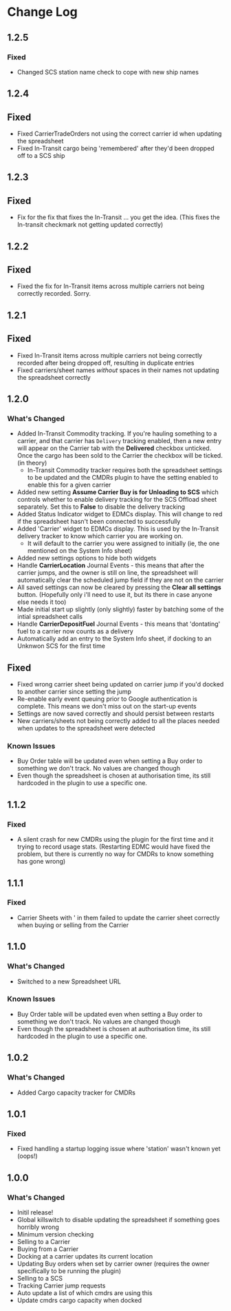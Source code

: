 # Change Log

## 1.2.5

### Fixed
* Changed SCS station name check to cope with new ship names

## 1.2.4

## Fixed
* Fixed CarrierTradeOrders not using the correct carrier id when updating the spreadsheet
* Fixed In-Transit cargo being 'remembered' after they'd been dropped off to a SCS ship

## 1.2.3

## Fixed
* Fix for the fix that fixes the In-Transit ... you get the idea. (This fixes the In-transit checkmark not getting updated correctly)

## 1.2.2

## Fixed
* Fixed the fix for In-Transit items across multiple carriers not being correctly recorded. Sorry.

## 1.2.1

## Fixed
* Fixed In-Transit items across multiple carriers not being correctly recorded after being dropped off, resulting in duplicate entries
* Fixed carriers/sheet names _without_ spaces in their names not updating the spreadsheet correctly

## 1.2.0

### What's Changed
* Added In-Transit Commodity tracking. If you're hauling something to a carrier, and that carrier has `Delivery` tracking enabled, then a new entry will appear on the Carrier tab with the **Delivered** checkbox unticked. Once the cargo has been sold to the Carrier the checkbox will be ticked. (in theory)
  * In-Transit Commodity tracker requires both the spreadsheet settings to be updated and the CMDRs plugin to have the setting enabled to enable this for a given carrier
* Added new setting **Assume Carrier Buy is for Unloading to SCS** which controls whether to enable delivery tracking for the SCS Offload sheet separately. Set this to **False** to disable the delivery tracking
* Added Status Indicator widget to EDMCs display. This will change to red if the spreadsheet hasn't been connected to successfully
* Added 'Carrier' widget to EDMCs display. This is used by the In-Transit delivery tracker to know which carrier you are working on.
  * It will default to the carrier you were assigned to initially (ie, the one mentioned on the System Info sheet)
* Added new settings options to hide both widgets
* Handle **CarrierLocation** Journal Events - this means that after the carrier jumps, and the owner is still on line, the spreadsheet will automatically clear the scheduled jump field if they are not on the carrier
* All saved settings can now be cleared by pressing the **Clear all settings** button. (Hopefully only i'll need to use it, but its there in case anyone else needs it too)
* Made initial start up slightly (only slightly) faster by batching some of the intial spreadsheet calls
* Handle **CarrierDepositFuel** Journal Events - this means that 'dontating' fuel to a carrier now counts as a delivery
* Automatically add an entry to the System Info sheet, if docking to an Unknwon SCS for the first time

## Fixed
* Fixed wrong carrier sheet being updated on carrier jump if you'd docked to another carrier since setting the jump
* Re-enable early event queuing prior to Google authentication is complete. This means we don't miss out on the start-up events
* Settings are now saved correctly and should persist between restarts
* New carriers/sheets not being correctly added to all the places needed when updates to the spreadsheet were detected

### Known Issues
* Buy Order table will be updated even when setting a Buy order to something we don't track. No values are changed though
* Even though the spreadsheet is chosen at authorisation time, its still hardcoded in the plugin to use a specific one.

## 1.1.2

### Fixed
* A silent crash for new CMDRs using the plugin for the first time and it trying to record usage stats. (Restarting EDMC would have fixed the problem, but there is currently no way for CMDRs to know something has gone wrong)

## 1.1.1

### Fixed
* Carrier Sheets with ' in them failed to update the carrier sheet correctly when buying or selling from the Carrier

## 1.1.0

### What's Changed
* Switched to a new Spreadsheet URL

### Known Issues
* Buy Order table will be updated even when setting a Buy order to something we don't track. No values are changed though
* Even though the spreadsheet is chosen at authorisation time, its still hardcoded in the plugin to use a specific one.

## 1.0.2

### What's Changed
* Added Cargo capacity tracker for CMDRs

## 1.0.1

### Fixed
* Fixed handling a startup logging issue where 'station' wasn't known yet (oops!)

## 1.0.0

### What's Changed
* Initil release!
* Global killswitch to disable updating the spreadsheet if something goes horribly wrong
* Minimum version checking
* Selling to a Carrier
* Buying from a Carrier
* Docking at a carrier updates its current location
* Updating Buy orders when set by carrier owner (requires the owner specifically to be running the plugin)
* Selling to a SCS
* Tracking Carrier jump requests
* Auto update a list of which cmdrs are using this
* Update cmdrs cargo capacity when docked